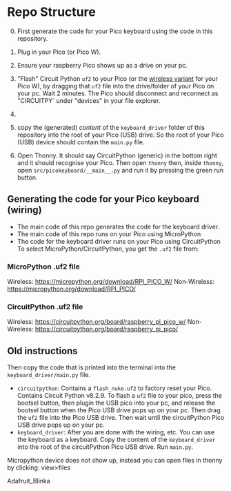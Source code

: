 # Repo Structure



0. First generate the code for your Pico keyboard using the code in this repository.
1. Plug in your Pico (or Pico W).
2. Ensure your raspberry Pico shows up as a drive on your pc.
3. "Flash" Circuit Python `uf2` to your Pico (or the [wireless variant](https://circuitpython.org/board/raspberry_pi_pico_w/) for your Pico W), by dragging that `uf2` file into the drive/folder of your Pico on your pc. Wait 2 minutes. The Pico should disconnect and reconnect as "CIRCUITPY` under "devices" in your file explorer.
4. 

3. copy the (generated) *content* of the  `keyboard_driver` folder of this repository into the root of your Pico (USB) drive. So the root of your Pico (USB) device should contain the `main.py` file.

4. Open Thonny. It should say CircuitPython (generic) in the bottom right and it should recognise your Pico.
Then open `thonny` then, inside `thonny`, open `src/picokeyboard/__main__.py` and run it by pressing the green run button. 


## Generating the code for your Pico keyboard (wiring)
 - The main code of this repo generates the code for the keyboard driver.
 - The main code of this repo runs on your Pico using MicroPython
 - The code for the keyboard driver runs on your Pico using CircuitPython
To select MicroPython/CircuitPython, you get the `.uf2` file from:
 ### MicroPython .uf2 file
 Wireless: https://micropython.org/download/RPI_PICO_W/
 Non-Wireless: https://micropython.org/download/RPI_PICO/

 ### CircuitPython .uf2 file
 Wireless: https://circuitpython.org/board/raspberry_pi_pico_w/
 Non-Wireless: https://circuitpython.org/board/raspberry_pi_pico/


## Old instructions
Then copy the code that is printed into the terminal into the `keyboard_driver/main.py` file.
- `circuitpython`: Contains a `flash_nuke.uf2` to factory reset your Pico. Contains Circuit Python v8.2.9. To flash a `uf2` file to your pico, press the bootsel button, then plugin the USB pico into your pc, and release the bootsel button when the Pico USB drive pops up on your pc. Then drag the `uf2` file into the Pico USB drive. Then wait until the circuitPython Pico USB drive pops up on your pc.
- `keyboard_driver`: After you are done with the wiring, etc. You can use the keyboard as a keyboard. Copy the content of the `keyboard_driver` into the root of the circuitPython Pico USB drive. Run `main.py`.


Micropython device does not show up, instead you can open files in thonny by clicking: view>files

Adafruit_Blinka
